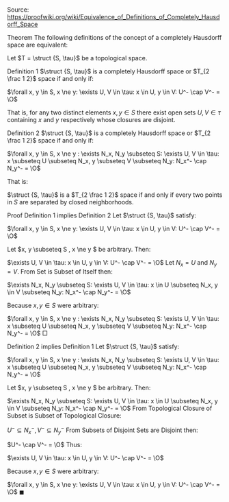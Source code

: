 # 

Source: https://proofwiki.org/wiki/Equivalence_of_Definitions_of_Completely_Hausdorff_Space



Theorem
The following definitions of the concept of a completely Hausdorff space are equivalent:

Let $T = \struct {S, \tau}$ be a topological space.

Definition 1
$\struct {S, \tau}$ is a completely Hausdorff space or $T_{2 \frac 1 2}$ space if and only if:

$\forall x, y \in S, x \ne y: \exists U, V \in \tau: x \in U, y \in V: U^- \cap V^- = \O$

That is, for any two distinct elements $x, y \in S$ there exist open sets $U, V \in \tau$ containing $x$ and $y$ respectively whose closures are disjoint.

Definition 2
$\struct {S, \tau}$ is a completely Hausdorff space or $T_{2 \frac 1 2}$ space if and only if:

$\forall x, y \in S, x \ne y : \exists N_x, N_y \subseteq S: \exists U, V \in \tau: x \subseteq U \subseteq N_x, y \subseteq V \subseteq N_y: N_x^- \cap N_y^- = \O$

That is:

$\struct {S, \tau}$ is a $T_{2 \frac 1 2}$ space if and only if every two points in $S$ are separated by closed neighborhoods.


Proof
Definition 1 implies Definition 2
Let $\struct {S, \tau}$ satisfy:

$\forall x, y \in S, x \ne y: \exists U, V \in \tau: x \in U, y \in V: U^- \cap V^- = \O$

Let $x, y \subseteq S , x \ne y $ be arbitrary.
Then:

$\exists U, V \in \tau: x \in U, y \in V: U^- \cap V^- = \O$
Let $N_x = U$ and $N_y = V$.
From Set is Subset of Itself then:

$\exists N_x, N_y \subseteq S: \exists U, V \in \tau: x \in U \subseteq N_x, y \in V \subseteq N_y: N_x^- \cap N_y^- = \O$

Because $x, y \in S$ were arbitrary:

$\forall x, y \in S, x \ne y : \exists N_x, N_y \subseteq S: \exists U, V \in \tau: x \subseteq U \subseteq N_x, y \subseteq V \subseteq N_y: N_x^- \cap N_y^- = \O$
$\Box$


Definition 2 implies Definition 1
Let $\struct {S, \tau}$ satisfy:

$\forall x, y \in S, x \ne y : \exists N_x, N_y \subseteq S: \exists U, V \in \tau: x \subseteq U \subseteq N_x, y \subseteq V \subseteq N_y: N_x^- \cap N_y^- = \O$

Let $x, y \subseteq S , x \ne y $ be arbitrary.
Then:

$\exists N_x, N_y \subseteq S: \exists U, V \in \tau: x \in U \subseteq N_x, y \in V \subseteq N_y: N_x^- \cap N_y^- = \O$
From Topological Closure of Subset is Subset of Topological Closure:

$U^- \subseteq N_x^-, V^- \subseteq N_y^-$
From Subsets of Disjoint Sets are Disjoint then:

$U^- \cap V^- = \O$
Thus:

$\exists U, V \in \tau: x \in U, y \in V: U^- \cap V^- = \O$

Because $x, y \in S$ were arbitrary:

$\forall x, y \in S, x \ne y: \exists U, V \in \tau: x \in U, y \in V: U^- \cap V^- = \O$
$\blacksquare$





